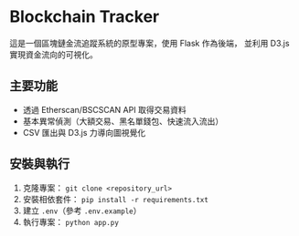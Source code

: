 # Blockchain Tracker

這是一個區塊鏈金流追蹤系統的原型專案，使用 Flask 作為後端，
並利用 D3.js 實現資金流向的可視化。  
## 主要功能
- 透過 Etherscan/BSCSCAN API 取得交易資料
- 基本異常偵測（大額交易、黑名單錢包、快速流入流出）
- CSV 匯出與 D3.js 力導向圖視覺化

## 安裝與執行
1. 克隆專案： `git clone <repository_url>`
2. 安裝相依套件： `pip install -r requirements.txt`
3. 建立 `.env`（參考 `.env.example`）
4. 執行專案： `python app.py`
